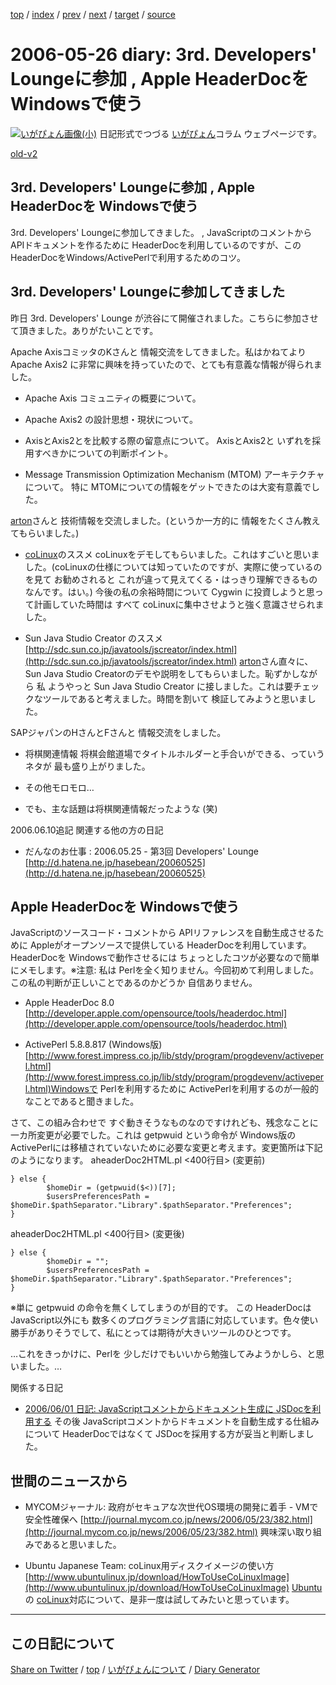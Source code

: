 [top](https://igapyon.github.io/diary/) 
 / [index](https://igapyon.github.io/diary/2006/index.html) 
 / [prev](https://igapyon.github.io/diary/2006/ig060525.html) 
 / [next](https://igapyon.github.io/diary/2006/ig060529.html) 
 / [target](https://igapyon.github.io/diary/2006/ig060526.html) 
 / [source](https://github.com/igapyon/diary/blob/gh-pages/2006/ig060526.html.src.md) 

2006-05-26 diary: 3rd. Developers' Loungeに参加 , Apple HeaderDocを Windowsで使う
=====================================================================================================
[![いがぴょん画像(小)](https://igapyon.github.io/diary/images/iga200306s.jpg "いがぴょん")](https://igapyon.github.io/diary/memo/memoigapyon.html) 日記形式でつづる [いがぴょん](https://igapyon.github.io/diary/memo/memoigapyon.html)コラム ウェブページです。

[old-v2](ig060526-orig.html)

## 3rd. Developers' Loungeに参加 , Apple HeaderDocを Windowsで使う

3rd. Developers' Loungeに参加してきました。 , JavaScriptのコメントからAPIドキュメントを作るために HeaderDocを利用しているのですが、このHeaderDocをWindows/ActivePerlで利用するためのコツ。


## 3rd. Developers' Loungeに参加してきました

昨日 3rd. Developers' Lounge が渋谷にて開催されました。こちらに参加させて頂きました。ありがたいことです。

Apache AxisコミッタのKさんと 情報交流をしてきました。私はかねてより Apache Axis2 に非常に興味を持っていたので、とても有意義な情報が得られました。

* Apache Axis コミュニティの概要について。
  
* Apache Axis2 の設計思想・現状について。
  
* AxisとAxis2とを比較する際の留意点について。
  AxisとAxis2と いずれを採用すべきかについての判断ポイント。
  
* Message Transmission Optimization Mechanism (MTOM) アーキテクチャについて。
  特に MTOMについての情報をゲットできたのは大変有意義でした。

[arton](http://arton.no-ip.info/diary/)さんと 技術情報を交流しました。(というか一方的に 情報をたくさん教えてもらいました。)

* [coLinux](http://www.igapyon.jp/igapyon/diary/keyword/colinux.html)のススメ
  coLinuxをデモしてもらいました。これはすごいと思いました。(coLinuxの仕様については知っていたのですが、実際に使っているのを見て お勧めされると これが違って見えてくる・はっきり理解できるものなんです。はい。) 今後の私の余裕時間について Cygwin に投資しようと思って計画していた時間は すべて  coLinuxに集中させようと強く意識させられました。
  
* Sun Java Studio Creator のススメ
  [http://sdc.sun.co.jp/javatools/jscreator/index.html](http://sdc.sun.co.jp/javatools/jscreator/index.html)
  [arton](http://arton.no-ip.info/diary/)さん直々に、Sun Java Studio Creatorのデモや説明をしてもらいました。恥ずかしながら
  私 ようやっと Sun Java Studio Creator に接しました。これは要チェックなツールであると考えました。時間を割いて 検証してみようと思いました。

SAPジャパンのHさんとFさんと 情報交流をしました。

* 将棋関連情報
  将棋会館道場でタイトルホルダーと手合いができる、っていうネタが 最も盛り上がりました。
  
* その他モロモロ…
  
* でも、主な話題は将棋関連情報だったような (笑)

2006.06.10追記 関連する他の方の日記

* だんなのお仕事 : 2006.05.25 - 第3回 Developers' Lounge
  [http://d.hatena.ne.jp/hasebean/20060525](http://d.hatena.ne.jp/hasebean/20060525)

## Apple HeaderDocを Windowsで使う

JavaScriptのソースコード・コメントから APIリファレンスを自動生成させるために Appleがオープンソースで提供している HeaderDocを利用しています。
HeaderDocを Windowsで動作させるには ちょっとしたコツが必要なので簡単にメモします。※注意: 私は Perlを全く知りません。今回初めて利用しました。この私の判断が正しいことであるのかどうか 自信ありません。

* Apple HeaderDoc 8.0
  [http://developer.apple.com/opensource/tools/headerdoc.html](http://developer.apple.com/opensource/tools/headerdoc.html)
  
* ActivePerl 5.8.8.817 (Windows版)
  [http://www.forest.impress.co.jp/lib/stdy/program/progdevenv/activeperl.html](http://www.forest.impress.co.jp/lib/stdy/program/progdevenv/activeperl.html)Windowsで Perlを利用するために ActivePerlを利用するのが一般的なことであると聞きました。

さて、この組み合わせで すぐ動きそうなものなのですけれども、残念なことに一カ所変更が必要でした。これは getpwuid という命令が Windows版の ActivePerlには移植されていないために必要な変更と考えます。変更箇所は下記のようになります。
aheaderDoc2HTML.pl <400行目> (変更前)

      
```
} else {
        $homeDir = (getpwuid($<))[7];
        $usersPreferencesPath = $homeDir.$pathSeparator."Library".$pathSeparator."Preferences";
}
```

      
aheaderDoc2HTML.pl <400行目> (変更後)

      
```
} else {
        $homeDir = "";
        $usersPreferencesPath = $homeDir.$pathSeparator."Library".$pathSeparator."Preferences";
}
```

      
※単に getpwuid の命令を無くしてしまうのが目的です。
この HeaderDocは JavaScript以外にも 数多くのプログラミング言語に対応しています。色々使い勝手がありそうでして、私にとっては期待が大きいツールのひとつです。

…これをきっかけに、Perlを 少しだけでもいいから勉強してみようかしら、と思いました。…

関係する日記

* [2006/06/01 日記: JavaScriptコメントからドキュメント生成に JSDocを利用する](ig060601.html)
  その後 JavaScriptコメントからドキュメントを自動生成する仕組みについて HeaderDocではなくて JSDocを採用する方が妥当と判断しました。

## 世間のニュースから

* MYCOMジャーナル: 政府がセキュアな次世代OS環境の開発に着手 - VMで安全性確保へ
  [http://journal.mycom.co.jp/news/2006/05/23/382.html](http://journal.mycom.co.jp/news/2006/05/23/382.html)
  興味深い取り組みであると思いました。
  
* Ubuntu Japanese Team: coLinux用ディスクイメージの使い方
  [http://www.ubuntulinux.jp/download/HowToUseCoLinuxImage](http://www.ubuntulinux.jp/download/HowToUseCoLinuxImage)
  [Ubuntu](http://www.igapyon.jp/igapyon/diary/keyword/ubuntu.html)の [coLinux](http://www.igapyon.jp/igapyon/diary/keyword/colinux.html)対応について、是非一度は試してみたいと思っています。

----------------------------------------------------------------------------------------------------

## この日記について

[Share on Twitter](https://twitter.com/intent/tweet?hashtags=igapyon%2Cdiary%2C%E3%81%84%E3%81%8C%E3%81%B4%E3%82%87%E3%82%93&text=3rd.+Developers%27+Lounge%E3%81%AB%E5%8F%82%E5%8A%A0+%2C+Apple+HeaderDoc%E3%82%92+Windows%E3%81%A7%E4%BD%BF%E3%81%86&url=https%3A%2F%2Figapyon.github.io%2Fdiary%2F2006%2Fig060526.html) / [top](../index.html) / [いがぴょんについて](https://igapyon.github.io/diary/memo/memoigapyon.html) / [Diary Generator](https://github.com/igapyon/igapyonv3)
